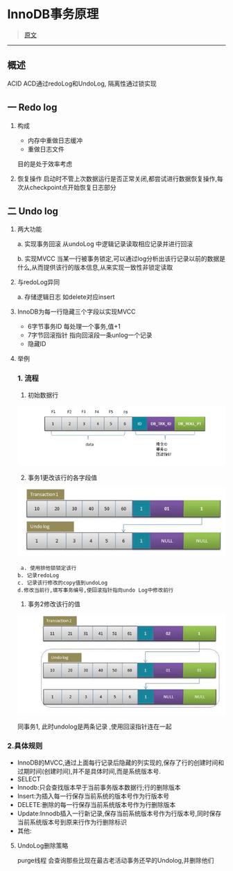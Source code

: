 # InnoDB事务原理

>[原文](https://zhuanlan.zhihu.com/p/48327345)
----------------------

## 概述

ACID ACD通过redoLog和UndoLog, 隔离性通过锁实现

## 一 Redo log

1. 构成
   * 内存中重做日志缓冲
   * 重做日志文件
  
   目的是处于效率考虑
2. 恢复操作
   启动时不管上次数据运行是否正常关闭,都尝试进行数据恢复操作,每次从checkpoint点开始恢复日志部分

## 二 Undo log

1. 两大功能

    a. 实现事务回滚 从undoLog 中逻辑记录读取相应记录并进行回滚

    b. 实现MVCC
        当某一行被事务锁定,可以通过log分析出该行记录以前的数据是什么,从而提供该行的版本信息,从来实现一致性非锁定读取

2. 与redoLog异同

    a. 存储逻辑日志 如delete对应insert

3. InnoDB为每一行隐藏三个字段以实现MVCC
   * 6字节事务ID 每处理一个事务,值+1
   * 7字节回滚指针 指向回滚段一条unlog一个记录
   * 隐藏ID
  
4. 举例
   
   ### 1. 流程

   1. 初始数据行

    ![](https://raw.githubusercontent.com/xuke123/tuChuang/master/20200704211950.png)

   2. 事务1更改该行的各字段值
   
   ![](https://raw.githubusercontent.com/xuke123/tuChuang/master/20200704211832.png)

   ```
    a. 使用排他锁锁定该行
   b. 记录redoLog 
   c. 记录该行修改的copy值到undoLog
   d.修改当前行,填写事务编号,使回滚指针指向undo Log中修改前行
   ```
   1. 事务2修改该行的值

    ![再次修改](https://raw.githubusercontent.com/xuke123/tuChuang/master/20200704211411.png)
    
    同事务1, 此时undolog是两条记录 ,使用回滚指针连在一起

### 2.具体规则
* InnoDB的MVCC,通过上面每行记录后隐藏的列实现的,保存了行的创建时间和过期时间(创建时间),并不是具体时间,而是系统版本号.
* SELECT
* Innodb:只会查找版本早于当前事务版本数据行;行的删除版本
* Insert:为插入每一行保存当前系统的版本号作为行版本号
* DELETE:删除的每一行保存当前系统版本号作为行删除版本
* Update:Innodb插入一行新记录,保存当前系统版本号作为行版本号,同时保存当前系统版本号到原来行作为行删除标识
* 其他:

5. UndoLog删除策略

   purge线程 会查询那些比现在最古老活动事务还早的Undolog,并删除他们




